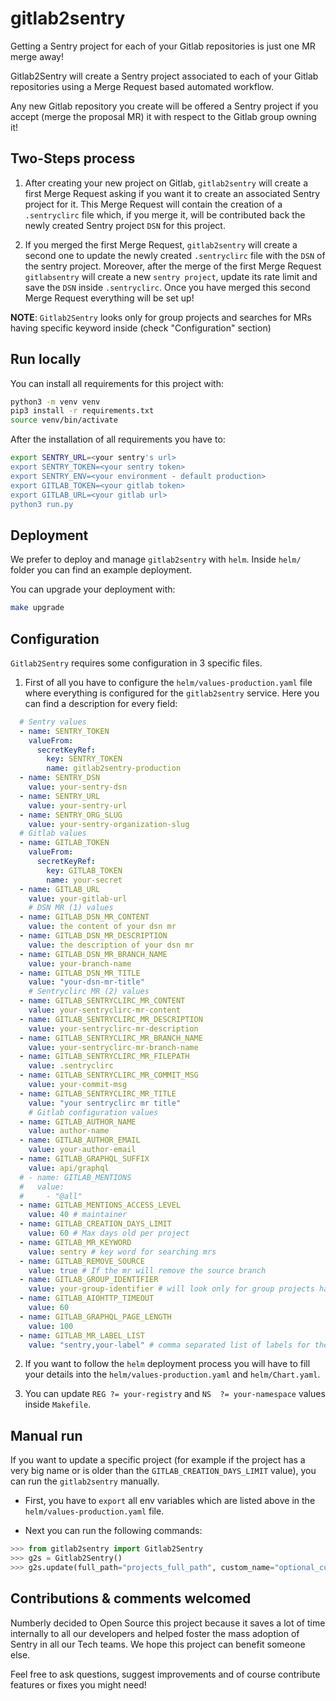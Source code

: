# gitlab2sentry

Getting a Sentry project for each of your Gitlab repositories is just one MR merge away!

Gitlab2Sentry will create a Sentry project associated to each of your Gitlab repositories using a Merge Request based automated workflow.

Any new Gitlab repository you create will be offered a Sentry project if you accept (merge the proposal MR) it with respect to the Gitlab group owning it!

## Two-Steps process

1. After creating your new project on Gitlab, ```gitlab2sentry``` will create a first Merge Request asking if you want it to create an associated Sentry project for it. This Merge Request will contain the creation of a ```.sentryclirc``` file which, if you merge it, will be contributed back the newly created Sentry project ```DSN``` for this project.

2. If you merged the first Merge Request, ```gitlab2sentry``` will create a second one to update the newly created ```.sentryclirc``` file with the ```DSN``` of the sentry project. Moreover, after the merge of the first Merge Request ```gitlabsentry``` will create a new ```sentry project```, update its rate limit and save the ```DSN``` inside ```.sentryclirc```. Once you have merged this second Merge Request everything will be set up!

**NOTE**: ```Gitlab2Sentry``` looks only for group projects and searches for MRs having specific keyword inside (check "Configuration" section)


## Run locally

You can install all requirements for this project with:

```bash
python3 -m venv venv
pip3 install -r requirements.txt
source venv/bin/activate
```

After the installation of all requirements you have to:

```bash
export SENTRY_URL=<your sentry's url>
export SENTRY_TOKEN=<your sentry token>
export SENTRY_ENV=<your environment - default production>
export GITLAB_TOKEN=<your gitlab token>
export GITLAB_URL=<your gitlab url>
python3 run.py
```

## Deployment

We prefer to deploy and manage ```gitlab2sentry``` with ```helm```. Inside ```helm/``` folder you can find an example deployment.

You can upgrade your deployment with:

```bash
make upgrade
```

## Configuration

```Gitlab2Sentry``` requires some configuration in 3 specific files.

1. First of all you have to configure the ```helm/values-production.yaml``` file where everything is configured for the ```gitlab2sentry``` service. Here you can find a description for every field:

```yaml
  # Sentry values
  - name: SENTRY_TOKEN
    valueFrom:
      secretKeyRef:
        key: SENTRY_TOKEN
        name: gitlab2sentry-production
  - name: SENTRY_DSN
    value: your-sentry-dsn
  - name: SENTRY_URL
    value: your-sentry-url
  - name: SENTRY_ORG_SLUG
    value: your-sentry-organization-slug
  # Gitlab values
  - name: GITLAB_TOKEN
    valueFrom:
      secretKeyRef:
        key: GITLAB_TOKEN
        name: your-secret
  - name: GITLAB_URL
    value: your-gitlab-url
    # DSN MR (1) values
  - name: GITLAB_DSN_MR_CONTENT
    value: the content of your dsn mr
  - name: GITLAB_DSN_MR_DESCRIPTION
    value: the description of your dsn mr
  - name: GITLAB_DSN_MR_BRANCH_NAME
    value: your-branch-name
  - name: GITLAB_DSN_MR_TITLE
    value: "your-dsn-mr-title"
    # Sentryclirc MR (2) values
  - name: GITLAB_SENTRYCLIRC_MR_CONTENT
    value: your-sentryclirc-mr-content
  - name: GITLAB_SENTRYCLIRC_MR_DESCRIPTION
    value: your-sentryclirc-mr-description
  - name: GITLAB_SENTRYCLIRC_MR_BRANCH_NAME
    value: your-sentryclirc-mr-branch-name
  - name: GITLAB_SENTRYCLIRC_MR_FILEPATH
    value: .sentryclirc
  - name: GITLAB_SENTRYCLIRC_MR_COMMIT_MSG
    value: your-commit-msg
  - name: GITLAB_SENTRYCLIRC_MR_TITLE
    value: "your sentryclirc mr title"
    # Gitlab configuration values
  - name: GITLAB_AUTHOR_NAME
    value: author-name
  - name: GITLAB_AUTHOR_EMAIL
    value: your-author-email
  - name: GITLAB_GRAPHQL_SUFFIX
    value: api/graphql
  # - name: GITLAB_MENTIONS
  #   value:
  #     - "@all"
  - name: GITLAB_MENTIONS_ACCESS_LEVEL
    value: 40 # maintainer
  - name: GITLAB_CREATION_DAYS_LIMIT
    value: 60 # Max days old per project
  - name: GITLAB_MR_KEYWORD
    value: sentry # key word for searching mrs
  - name: GITLAB_REMOVE_SOURCE
    value: true # If the mr will remove the source branch
  - name: GITLAB_GROUP_IDENTIFIER
    value: your-group-identifier # will look only for group projects having this identifier
  - name: GITLAB_AIOHTTP_TIMEOUT
    value: 60
  - name: GITLAB_GRAPHQL_PAGE_LENGTH
    value: 100
  - name: GITLAB_MR_LABEL_LIST
    value: "sentry,your-label" # comma separated list of labels for the mr
```

2. If you want to follow the ```helm``` deployment process you will have to fill your details into the ```helm/values-production.yaml``` and ```helm/Chart.yaml```.

3. You can update ```REG ?= your-registry``` and ```NS	?= your-namespace``` values inside ```Makefile```.

## Manual run

If you want to update a specific project (for example if the project has a very big name or is older than the ```GITLAB_CREATION_DAYS_LIMIT``` value), you can run the ```gitlab2sentry``` manually.

* First, you have to ```export``` all env variables which are listed above in the ```helm/values-production.yaml``` file.

* Next you can run the following commands:

```python
>>> from gitlab2sentry import Gitlab2Sentry
>>> g2s = Gitlab2Sentry()
>>> g2s.update(full_path="projects_full_path", custom_name="optional_custom_name")
```

## Contributions & comments welcomed

Numberly decided to Open Source this project because it saves a lot of time internally to all our developers and helped foster the mass adoption of Sentry in all our Tech teams. We hope this project can benefit someone else.

Feel free to ask questions, suggest improvements and of course contribute features or fixes you might need!

